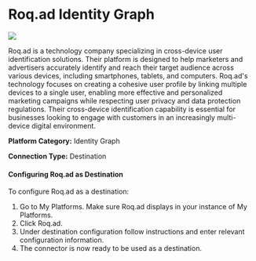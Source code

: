 # Roq.ad Identity Graph

![](https://lh7-us.googleusercontent.com/fkArzXTLUNkGeqgSxOA5iigae8tLXRfk9XnF2eNBUvTifIbY0OHpwcQtGxBN5-fGllIkM5IhmgCyNjRwcAUUrLoLqhEb59vI1Zf3eHylAzMWnDs1doWhfSs\_fgQmxpbxrxE\_eZ7fwQZD5AvLGNLzZg)

Roq.ad is a technology company specializing in cross-device user identification solutions. Their platform is designed to help marketers and advertisers accurately identify and reach their target audience across various devices, including smartphones, tablets, and computers. Roq.ad's technology focuses on creating a cohesive user profile by linking multiple devices to a single user, enabling more effective and personalized marketing campaigns while respecting user privacy and data protection regulations. Their cross-device identification capability is essential for businesses looking to engage with customers in an increasingly multi-device digital environment.

**Platform Category:** Identity Graph

**Connection Type:** Destination

#### Configuring Roq.ad as Destination

To configure Roq.ad as a destination:

1. Go to My Platforms. Make sure Roq.ad  displays in your instance of My Platforms.
2. Click Roq.ad.
3. Under destination configuration follow instructions and enter relevant configuration information.
4. The connector is now ready to be used as a destination.
